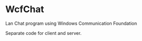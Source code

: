 WcfChat
=======

Lan Chat program using Windows Communication Foundation

Separate code for client and server.
